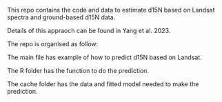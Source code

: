 This repo contains the code and data to estimate d15N based on Landsat spectra and ground-based d15N data. 

Details of this appraoch can be found in Yang et al. 2023.

The repo is organised as follow: 

The main file has example of how to predict d15N based on Landsat.  

The R folder has the function to do the prediction.

The cache folder has the data and fitted model needed to make the prediction. 
